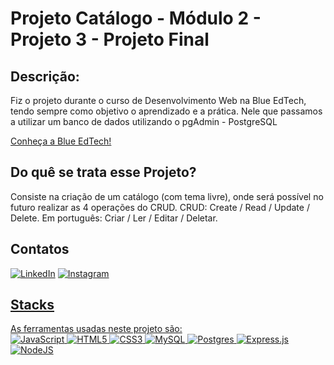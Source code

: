 # Projeto Catálogo - Módulo 2 - Projeto 3 - Projeto Final

## Descrição:
Fiz o projeto durante o curso de Desenvolvimento Web na Blue EdTech, tendo sempre como objetivo o aprendizado e a prática.
Nele que passamos a utilizar um banco de dados utilizando o pgAdmin - PostgreSQL

<a href="https://blueedtech.com.br/" target="_blank" rel="noopener">Conheça a Blue EdTech!<a>

## Do quê se trata esse Projeto?
Consiste na criação de um catálogo (com tema livre), onde será possível no futuro realizar as 4 operações do CRUD.
CRUD: Create / Read / Update / Delete. Em português: Criar / Ler / Editar / Deletar.

## Contatos
<a href="https://www.linkedin.com/in/maxcleiton/" target="blank" rel="noopener">![LinkedIn](https://img.shields.io/badge/linkedin-%230077B5.svg?style=for-the-badge&logo=linkedin&logoColor=white)<a>
<a href="https://www.instagram.com/maxcleitonn/" target="_blank" rel="noopener">![Instagram](https://img.shields.io/badge/Instagram-%23E4405F.svg?style=for-the-badge&logo=Instagram&logoColor=white)

## Stacks
As ferramentas usadas neste projeto são:
<br>
![JavaScript](https://img.shields.io/badge/javascript-%23323330.svg?style=for-the-badge&logo=javascript&logoColor=%23F7DF1E)
![HTML5](https://img.shields.io/badge/html5-%23E34F26.svg?style=for-the-badge&logo=html5&logoColor=white)
![CSS3](https://img.shields.io/badge/css3-%231572B6.svg?style=for-the-badge&logo=css3&logoColor=white)
![MySQL](https://img.shields.io/badge/mysql-%2300f.svg?style=for-the-badge&logo=mysql&logoColor=white)
![Postgres](https://img.shields.io/badge/postgres-%23316192.svg?style=for-the-badge&logo=postgresql&logoColor=white)
![Express.js](https://img.shields.io/badge/express.js-%23404d59.svg?style=for-the-badge&logo=express&logoColor=%2361DAFB)
![NodeJS](https://img.shields.io/badge/node.js-6DA55F?style=for-the-badge&logo=node.js&logoColor=white)
